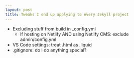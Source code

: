 ```yaml
---
layout: post
title: Tweaks I end up applying to every Jekyll project
---
```


- Excluding stuff from build in _config.yml
  - If hosting on Netlify AND using Netlify CMS: exclude admin/config.yml
- VS Code settings: treat .html as .liquid
- .gitignore: do I do anything special?
